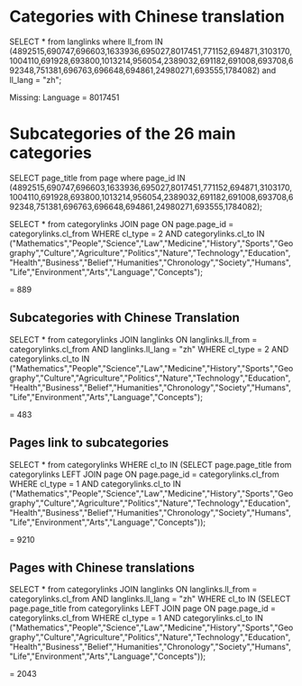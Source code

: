 
# Categories with Chinese translation

SELECT * from langlinks where ll_from IN (4892515,690747,696603,1633936,695027,8017451,771152,694871,3103170,1004110,691928,693800,1013214,956054,2389032,691182,691008,693708,692348,751381,696763,696648,694861,24980271,693555,1784082) and ll_lang = "zh";

Missing: Language = 8017451

# Subcategories of the 26 main categories

SELECT page_title from page where page_id IN (4892515,690747,696603,1633936,695027,8017451,771152,694871,3103170,1004110,691928,693800,1013214,956054,2389032,691182,691008,693708,692348,751381,696763,696648,694861,24980271,693555,1784082);


SELECT * from categorylinks JOIN page ON page.page_id = categorylinks.cl_from WHERE cl_type = 2 AND categorylinks.cl_to IN ("Mathematics","People","Science","Law","Medicine","History","Sports","Geography","Culture","Agriculture","Politics","Nature","Technology","Education","Health","Business","Belief","Humanities","Chronology","Society","Humans","Life","Environment","Arts","Language","Concepts");

= 889

## Subcategories with Chinese Translation

SELECT * from categorylinks JOIN langlinks ON langlinks.ll_from = categorylinks.cl_from AND langlinks.ll_lang = "zh" WHERE cl_type = 2 AND categorylinks.cl_to IN ("Mathematics","People","Science","Law","Medicine","History","Sports","Geography","Culture","Agriculture","Politics","Nature","Technology","Education","Health","Business","Belief","Humanities","Chronology","Society","Humans","Life","Environment","Arts","Language","Concepts");

= 483

## Pages link to subcategories

SELECT * from categorylinks WHERE cl_to IN (SELECT page.page_title from categorylinks LEFT JOIN page ON page.page_id = categorylinks.cl_from WHERE cl_type = 1 AND categorylinks.cl_to IN ("Mathematics","People","Science","Law","Medicine","History","Sports","Geography","Culture","Agriculture","Politics","Nature","Technology","Education","Health","Business","Belief","Humanities","Chronology","Society","Humans","Life","Environment","Arts","Language","Concepts"));

= 9210

## Pages with Chinese translations

SELECT * from categorylinks JOIN langlinks ON langlinks.ll_from = categorylinks.cl_from AND langlinks.ll_lang = "zh"  WHERE cl_to IN (SELECT page.page_title from categorylinks LEFT JOIN page ON page.page_id = categorylinks.cl_from WHERE cl_type = 1 AND categorylinks.cl_to IN ("Mathematics","People","Science","Law","Medicine","History","Sports","Geography","Culture","Agriculture","Politics","Nature","Technology","Education","Health","Business","Belief","Humanities","Chronology","Society","Humans","Life","Environment","Arts","Language","Concepts"));

= 2043
